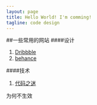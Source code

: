 ```yaml
---
layout: page
title: Hello World! I'm comming!
tagline: code design
---
```

##一些常用的网站
####设计
1. [Dribbble](https://dribbble.com/)
2. [behance](https://www.behance.net/)

####技术
1. [代码之迷](http://justjavac.com/)

为何不生效
